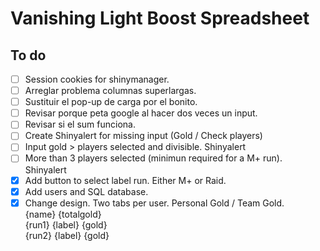 # Vanishing Light Boost Spreadsheet

## To do

- [ ] Session cookies for shinymanager.
- [ ] Arreglar problema columnas superlargas.
- [ ] Sustituir el pop-up de carga por el bonito.
- [ ] Revisar porque peta google al hacer dos veces un input.
- [ ] Revisar si el sum funciona.
- [ ] Create Shinyalert for missing input (Gold / Check players)
- [ ] Input gold > players selected and divisible. Shinyalert
- [ ] More than 3 players selected (minimun required for a M+ run). Shinyalert
- [X] Add button to select label run. Either M+ or Raid.
- [X] Add users and SQL database.
- [X] Change design. Two tabs per user. Personal Gold / Team Gold.  
             {name}  {totalgold}  
      {run1} {label} {gold}  
      {run2} {label} {gold}  
